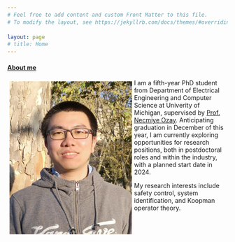 ```yaml
---
# Feel free to add content and custom Front Matter to this file.
# To modify the layout, see https://jekyllrb.com/docs/themes/#overriding-theme-defaults

layout: page
# title: Home
---
```



<h4><u>About me</u></h4>

<img src="assets/images/me.png" style="float:left; padding: 5px" height="350"/>

<p title="bio">

I am a fifth-year PhD student from Department of Electrical Engineering and Computer Science at Univerity of Michigan, supervised by <a href="https://web.eecs.umich.edu/~necmiye/index.html">Prof. Necmiye Ozay</a>. 
 Anticipating graduation in December of this year, I am currently exploring opportunities for research positions, both in postdoctoral roles and within the industry, with a planned start date in 2024.
</p>

<p title="research interest"> My research interests include safety control, system identification, and Koopman operator theory. </p>

<!-- Some projects I participated during undergraduate and master programs can be found from [my previous website](https://sites.google.com/site/zexiangliu2016/project). -->

<!--
<div style="text-align: center">
<img src="assets/images/me.JPG" height="350"/>
<img src="assets/images/me2.JPG" height="350"/>
</div>
-->

<br>



